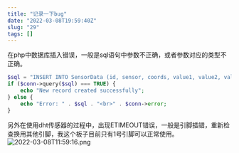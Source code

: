 ```yaml
---
title: "记录一下bug"
date: "2022-03-08T19:59:40Z"
slug: "29"
tags: []
---
```

在php中数据库插入错误，一般是sql语句中参数不正确，或者参数对应的类型不正确。

```php
$sql = "INSERT INTO SensorData (id, sensor, coords, value1, value2, value3) VALUES ('$id','$sensor', '$coords', '$value1', '$value2', '$value3')";
if ($conn->query($sql) === TRUE) {
    echo "New record created successfully";
} else {
    echo "Error: " . $sql . "<br>" . $conn->error;
}
```

另外在使用dht传感器的过程中，出现ETIMEOUT错误，一般是引脚插错，重新检查换用其他引脚，我这个板子目前只有1号引脚可以正常使用。
![2022-03-08T11:59:16.png][1]

  [1]: http://42.192.117.142/usr/uploads/2022/03/2857179748.png
